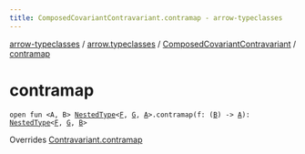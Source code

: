 ```yaml
---
title: ComposedCovariantContravariant.contramap - arrow-typeclasses
---
```


[arrow-typeclasses](../../index.html) / [arrow.typeclasses](../index.html) / [ComposedCovariantContravariant](index.html) / [contramap](./contramap.html)

# contramap

`open fun <A, B> `[`NestedType`](../-nested-type.html)`<`[`F`](index.html#F)`, `[`G`](index.html#G)`, `[`A`](contramap.html#A)`>.contramap(f: (`[`B`](contramap.html#B)`) -> `[`A`](contramap.html#A)`): `[`NestedType`](../-nested-type.html)`<`[`F`](index.html#F)`, `[`G`](index.html#G)`, `[`B`](contramap.html#B)`>`

Overrides [Contravariant.contramap](../-contravariant/contramap.html)

